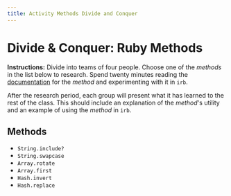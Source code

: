 ```yaml
---
title: Activity Methods Divide and Conquer
---
```


# Divide & Conquer: Ruby Methods
__Instructions:__ Divide into teams of four people. Choose one of the _methods_ in the list below to research. Spend twenty minutes reading the [documentation](http://ruby-doc.org/core-2.3.0/) for the _method_ and experimenting with it in `irb`.

After the research period, each group will present what it has learned to the rest of the class. This should include an explanation of the _method_'s utility and an example of using the _method_ in `irb`.

## Methods
- `String.include?`
- `String.swapcase`
- `Array.rotate`
- `Array.first`
- `Hash.invert`
- `Hash.replace`
